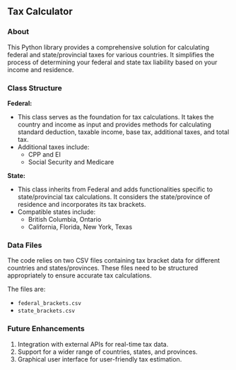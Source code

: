 ## Tax Calculator

### About
This Python library provides a comprehensive solution for calculating federal and state/provincial taxes for various countries. It simplifies the process of determining your federal and state tax liability based on your income and residence.

### Class Structure
**Federal:**
- This class serves as the foundation for tax calculations. It takes the country and income as input and provides methods for calculating standard deduction, taxable income, base tax, additional taxes, and total tax.
- Additional taxes include:
  - CPP and EI
  - Social Security and Medicare

**State:**
- This class inherits from Federal and adds functionalities specific to state/provincial tax calculations. It considers the state/province of residence and incorporates its tax brackets.
- Compatible states include:
  - British Columbia, Ontario
  - California, Florida, New York, Texas
 
### Data Files

The code relies on two CSV files containing tax bracket data for different countries and states/provinces. These files need to be structured appropriately to ensure accurate tax calculations.

The files are:
- `federal_brackets.csv`
- `state_brackets.csv`

### Future Enhancements

1. Integration with external APIs for real-time tax data.
2. Support for a wider range of countries, states, and provinces.
3. Graphical user interface for user-friendly tax estimation.
